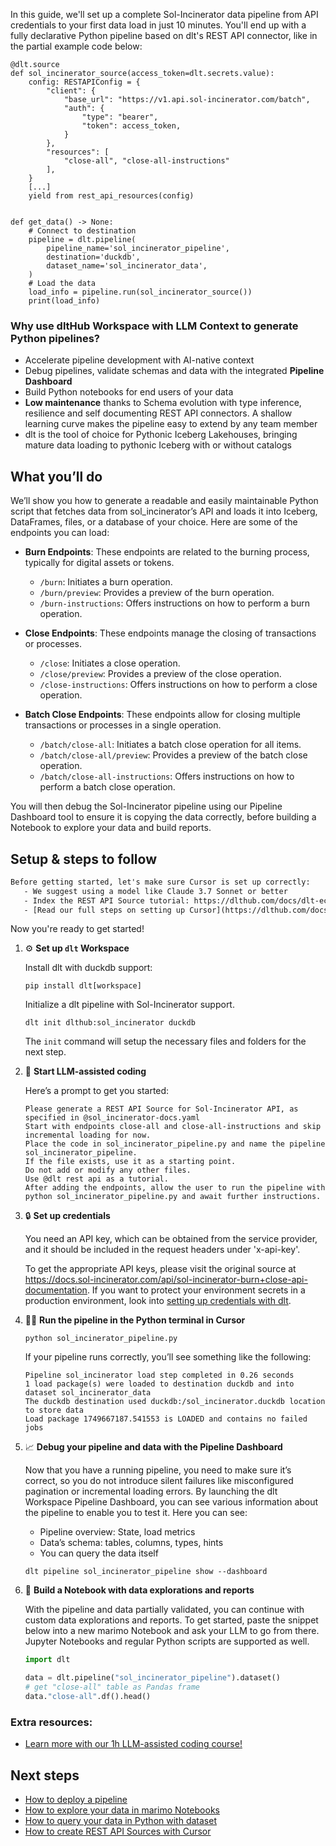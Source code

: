 In this guide, we'll set up a complete Sol-Incinerator data pipeline from API credentials to your first data load in just 10 minutes. You'll end up with a fully declarative Python pipeline based on dlt's REST API connector, like in the partial example code below:

```python-outcome
@dlt.source
def sol_incinerator_source(access_token=dlt.secrets.value):
    config: RESTAPIConfig = {
        "client": {
            "base_url": "https://v1.api.sol-incinerator.com/batch",
            "auth": {
                "type": "bearer",
                "token": access_token,
            }
        },
        "resources": [
            "close-all", "close-all-instructions"
        ],
    }
    [...]
    yield from rest_api_resources(config)


def get_data() -> None:
    # Connect to destination
    pipeline = dlt.pipeline(
        pipeline_name='sol_incinerator_pipeline',
        destination='duckdb',
        dataset_name='sol_incinerator_data', 
    )
    # Load the data
    load_info = pipeline.run(sol_incinerator_source())
    print(load_info) 
```

### Why use dltHub Workspace with LLM Context to generate Python pipelines?

- Accelerate pipeline development with AI-native context
- Debug pipelines, validate schemas and data with the integrated **Pipeline Dashboard**
- Build Python notebooks for end users of your data
- **Low maintenance** thanks to Schema evolution with type inference, resilience and self documenting REST API connectors. A shallow learning curve makes the pipeline easy to extend by any team member
- dlt is the tool of choice for Pythonic Iceberg Lakehouses, bringing mature data loading to pythonic Iceberg with or without catalogs

## What you’ll do

We’ll show you how to generate a readable and easily maintainable Python script that fetches data from sol_incinerator’s API and loads it into Iceberg, DataFrames, files, or a database of your choice. Here are some of the endpoints you can load:

- **Burn Endpoints**: These endpoints are related to the burning process, typically for digital assets or tokens.
  - `/burn`: Initiates a burn operation.
  - `/burn/preview`: Provides a preview of the burn operation.
  - `/burn-instructions`: Offers instructions on how to perform a burn operation.

- **Close Endpoints**: These endpoints manage the closing of transactions or processes.
  - `/close`: Initiates a close operation.
  - `/close/preview`: Provides a preview of the close operation.
  - `/close-instructions`: Offers instructions on how to perform a close operation.

- **Batch Close Endpoints**: These endpoints allow for closing multiple transactions or processes in a single operation.
  - `/batch/close-all`: Initiates a batch close operation for all items.
  - `/batch/close-all/preview`: Provides a preview of the batch close operation.
  - `/batch/close-all-instructions`: Offers instructions on how to perform a batch close operation.

You will then debug the Sol-Incinerator pipeline using our Pipeline Dashboard tool to ensure it is copying the data correctly, before building a Notebook to explore your data and build reports.

## Setup & steps to follow

```default
Before getting started, let's make sure Cursor is set up correctly:
   - We suggest using a model like Claude 3.7 Sonnet or better
   - Index the REST API Source tutorial: https://dlthub.com/docs/dlt-ecosystem/verified-sources/rest_api/ and add it to context as **@dlt rest api**
   - [Read our full steps on setting up Cursor](https://dlthub.com/docs/dlt-ecosystem/llm-tooling/cursor-restapi#23-configuring-cursor-with-documentation)
```

Now you're ready to get started!

1. ⚙️ **Set up `dlt` Workspace**
    
    Install dlt with duckdb support:
    ```shell
    pip install dlt[workspace]
    ```

    Initialize a dlt pipeline with Sol-Incinerator support.
    ```shell
    dlt init dlthub:sol_incinerator duckdb
    ```

    The `init` command will setup the necessary files and folders for the next step.
    
2. 🤠 **Start LLM-assisted coding**
    
    Here’s a prompt to get you started:
    
    ```prompt
    Please generate a REST API Source for Sol-Incinerator API, as specified in @sol_incinerator-docs.yaml 
    Start with endpoints close-all and close-all-instructions and skip incremental loading for now. 
    Place the code in sol_incinerator_pipeline.py and name the pipeline sol_incinerator_pipeline. 
    If the file exists, use it as a starting point. 
    Do not add or modify any other files. 
    Use @dlt rest api as a tutorial. 
    After adding the endpoints, allow the user to run the pipeline with python sol_incinerator_pipeline.py and await further instructions.
    ```

    
3. 🔒 **Set up credentials** 
    
    You need an API key, which can be obtained from the service provider, and it should be included in the request headers under 'x-api-key'.
    
    To get the appropriate API keys, please visit the original source at https://docs.sol-incinerator.com/api/sol-incinerator-burn+close-api-documentation.
    If you want to protect your environment secrets in a production environment, look into [setting up credentials with dlt](https://dlthub.com/docs/walkthroughs/add_credentials).
    
4. 🏃‍♀️ **Run the pipeline in the Python terminal in Cursor**
    
    ```shell
    python sol_incinerator_pipeline.py
    ```
    
    If your pipeline runs correctly, you’ll see something like the following:
    
    ```shell
    Pipeline sol_incinerator load step completed in 0.26 seconds
    1 load package(s) were loaded to destination duckdb and into dataset sol_incinerator_data
    The duckdb destination used duckdb:/sol_incinerator.duckdb location to store data
    Load package 1749667187.541553 is LOADED and contains no failed jobs
    ```
    
5. 📈 **Debug your pipeline and data with the Pipeline Dashboard**

    Now that you have a running pipeline, you need to make sure it’s correct, so you do not introduce silent failures like misconfigured pagination or incremental loading errors. By launching the dlt Workspace Pipeline Dashboard, you can see various information about the pipeline to enable you to test it. Here you can see:
    - Pipeline overview: State, load metrics
    - Data’s schema: tables, columns, types, hints
    - You can query the data itself
    
    ```shell
    dlt pipeline sol_incinerator_pipeline show --dashboard
    ```
    
6. 🐍 **Build a Notebook with data explorations and reports**

    With the pipeline and data partially validated, you can continue with custom data explorations and reports. To get started, paste the snippet below into a new marimo Notebook and ask your LLM to go from there. Jupyter Notebooks and regular Python scripts are supported as well.

    
    ```python
    import dlt

   data = dlt.pipeline("sol_incinerator_pipeline").dataset()
   # get "close-all" table as Pandas frame
   data."close-all".df().head()
    ```

### Extra resources:

- [Learn more with our 1h LLM-assisted coding course!](https://www.youtube.com/watch?v=GGid70rnJuM)

## Next steps

- [How to deploy a pipeline](https://dlthub.com/docs/walkthroughs/deploy-a-pipeline)
- [How to explore your data in marimo Notebooks](https://dlthub.com/docs/general-usage/dataset-access/marimo)
- [How to query your data in Python with dataset](https://dlthub.com/docs/general-usage/dataset-access/dataset)
- [How to create REST API Sources with Cursor](https://dlthub.com/docs/dlt-ecosystem/llm-tooling/cursor-restapi)
